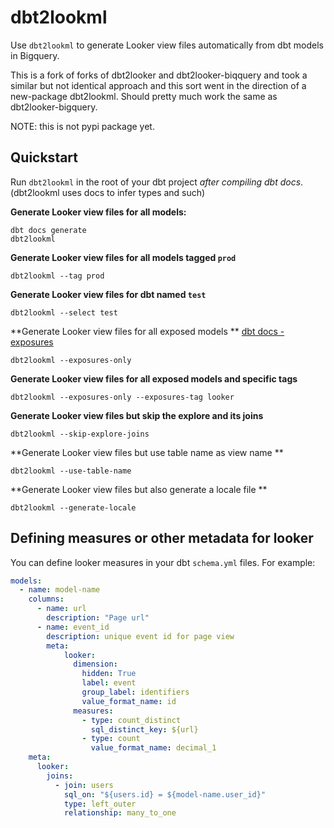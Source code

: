 # dbt2lookml
Use `dbt2lookml` to generate Looker view files automatically from dbt models in Bigquery.

This is a fork of forks of dbt2looker and dbt2looker-biqquery and took a similar but not identical approach and this sort went in the direction of a new-package dbt2lookml. Should pretty much work the same as dbt2looker-bigquery.

NOTE: this is not pypi package yet.

## Quickstart

Run `dbt2lookml` in the root of your dbt project *after compiling dbt docs*.
(dbt2lookml uses docs to infer types and such)

**Generate Looker view files for all models:**
```shell
dbt docs generate
dbt2lookml
```

**Generate Looker view files for all models tagged `prod`**
```shell
dbt2lookml --tag prod
```

**Generate Looker view files for dbt named `test`**
```shell
dbt2lookml --select test
```

**Generate Looker view files for all exposed models **
[dbt docs - exposures](https://docs.getdbt.com/docs/build/exposures)
```shell
dbt2lookml --exposures-only
```

**Generate Looker view files for all exposed models and specific tags**
```shell
dbt2lookml --exposures-only --exposures-tag looker
```

**Generate Looker view files but skip the explore and its joins**
```shell
dbt2lookml --skip-explore-joins
```

**Generate Looker view files but use table name as view name **
```shell
dbt2lookml --use-table-name
```

**Generate Looker view files but also generate a locale file **
```shell
dbt2lookml --generate-locale
```

## Defining measures or other metadata for looker

You can define looker measures in your dbt `schema.yml` files. For example:

```yaml
models:
  - name: model-name
    columns:
      - name: url
        description: "Page url"
      - name: event_id
        description: unique event id for page view
        meta:
            looker:
              dimension:
                hidden: True
                label: event
                group_label: identifiers
                value_format_name: id
              measures:
                - type: count_distinct
                  sql_distinct_key: ${url}
                - type: count
                  value_format_name: decimal_1
    meta:
      looker:
        joins:
          - join: users
            sql_on: "${users.id} = ${model-name.user_id}"
            type: left_outer
            relationship: many_to_one